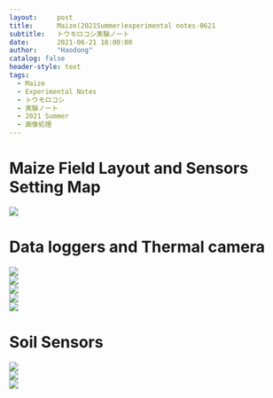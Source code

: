 ```yaml
---
layout:     post
title:      Maize(2021Summer)experimental notes-0621
subtitle:   トウモロコシ実験ノート
date:       2021-06-21 18:00:00
author:     "Haodong"
catalog: false
header-style: text
tags:
  - Maize
  - Experimental Notes
  - トウモロコシ
  - 実験ノート
  - 2021 Summer
  - 画像処理
---
```


# Maize Field Layout and Sensors Setting Map
<div style="align: center">
<img src="https://raw.githubusercontent.com/haodong1228/haodong1228.github.io/master/img/post/210621_sensor.png"/>
</div>

# Data loggers and Thermal camera
<div style="align: center">
<img src="https://raw.githubusercontent.com/haodong1228/haodong1228.github.io/master/img/post/210621_setting1.jpg"/>
</div>
<div style="align: center">
<img src="https://raw.githubusercontent.com/haodong1228/haodong1228.github.io/master/img/post/210621_setting2.jpg"/>
</div>
<div style="align: center">
<img src="https://raw.githubusercontent.com/haodong1228/haodong1228.github.io/master/img/post/210621_setting3.jpg"/>
</div>
<div style="align: center">
<img src="https://raw.githubusercontent.com/haodong1228/haodong1228.github.io/master/img/post/210621_setting4.jpg"/>
</div>
<div style="align: center">
<img src="https://raw.githubusercontent.com/haodong1228/haodong1228.github.io/master/img/post/210621_setting5.jpg"/>
</div>

# Soil Sensors
<div style="align: center">
<img src="https://raw.githubusercontent.com/haodong1228/haodong1228.github.io/master/img/post/210621_soil1.jpg"/>
</div>
<div style="align: center">
<img src="https://raw.githubusercontent.com/haodong1228/haodong1228.github.io/master/img/post/210621_soil2.jpg"/>
</div>
<div style="align: center">
<img src="https://raw.githubusercontent.com/haodong1228/haodong1228.github.io/master/img/post/210621_soil3.jpg"/>
</div>
